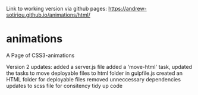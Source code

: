 Link to working version via github pages:
https://andrew-sotiriou.github.io/animations/html/

# animations
A Page of CSS3-animations

Version 2 updates:
added a server.js file
added a 'move-html' task, updated the tasks to move deployable files to html folder in gulpfile.js
created an HTML folder for deployable files
removed unneccessary dependencies
updates to scss file for consitency
tidy up code